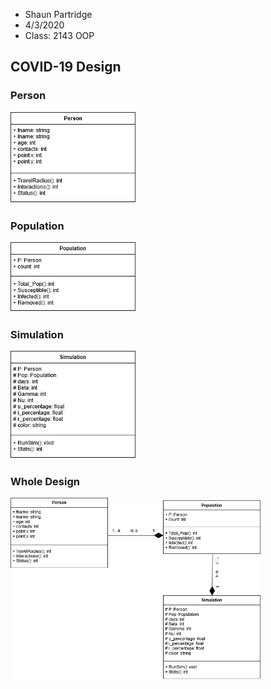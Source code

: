 * Shaun Partridge
* 4/3/2020
* Class: 2143 OOP

## COVID-19 Design

### Person

<img src="https://github.com/ShaunJPartridge/2143-OOP-Partridge/blob/master/Images/Person.png" width="200">

### Population

<img src="https://github.com/ShaunJPartridge/2143-OOP-Partridge/blob/master/Images/Population.png" width="200">

### Simulation

<img src="https://github.com/ShaunJPartridge/2143-OOP-Partridge/blob/master/Images/Simulation.png" width="200">

### Whole Design

<img src="https://github.com/ShaunJPartridge/2143-OOP-Partridge/blob/master/Images/COVID-19%20Design.png" width="400">

